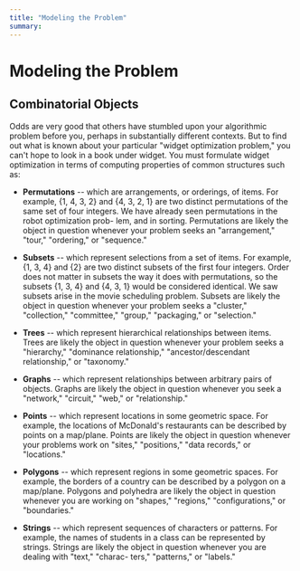 ```yaml
---
title: "Modeling the Problem"
summary: 
---
```


Modeling the Problem
===

Combinatorial Objects
---

Odds are very good that others have stumbled upon your algorithmic problem
before you, perhaps in substantially different contexts. But to find out what is
known about your particular "widget optimization problem," you can't hope to
look in a book under widget. You must formulate widget optimization in terms of
computing properties of common structures such as: 

- **Permutations** -- which are arrangements, or orderings, of items. For 
example, {1, 4, 3, 2} and {4, 3, 2, 1} are two distinct permutations of the same
set of four integers. We have already seen permutations in the robot
optimization prob- lem, and in sorting. Permutations are likely the object in
question whenever your problem seeks an "arrangement," "tour," "ordering," or
"sequence." 

- **Subsets** -- which represent selections from a set of items. For example, 
{1, 3, 4} and {2} are two distinct subsets of the first four integers. Order
does not matter in subsets the way it does with permutations, so the subsets {1,
3, 4} and {4, 3, 1} would be considered identical. We saw subsets arise in the
movie scheduling problem. Subsets are likely the object in question whenever
your problem seeks a "cluster," "collection," "committee," "group," "packaging,"
or "selection." 

- **Trees** -- which represent hierarchical relationships between items. Trees 
are likely the object in question whenever your problem seeks a "hierarchy,"
"dominance relationship," "ancestor/descendant relationship," or "taxonomy." 

- **Graphs** -- which represent relationships between arbitrary pairs of
objects. Graphs are likely the object in question whenever you seek a "network,"
"circuit," "web," or "relationship." 

- **Points** -- which represent locations in some geometric space. For example,
the locations of McDonald's restaurants can be described by points on a
map/plane.  Points are likely the object in question whenever your problems work
on "sites," "positions," "data records," or "locations." 

- **Polygons** -- which represent regions in some geometric spaces. For example,
the borders of a country can be described by a polygon on a map/plane. Polygons
and polyhedra are likely the object in question whenever you are working on
"shapes," "regions," "configurations," or "boundaries." 

- **Strings** -- which represent sequences of characters or patterns. For
example, the names of students in a class can be represented by strings. Strings
are likely the object in question whenever you are dealing with "text," "charac-
ters," "patterns," or "labels."
